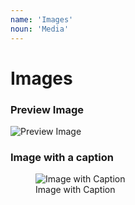 ```yaml
---
name: 'Images'
noun: 'Media'
---
```


# Images

### Preview Image

<img src="/night.jpg" alt="Preview Image" class="icon" />

### Image with a caption
<figure>
    <img src="/mountains.jpg" alt="Image with Caption" />
    <figcaption>Image with Caption</figcaption>
</figure>
